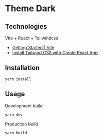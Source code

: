 # Theme Dark


## Technologies
Vite + React + Tailwindcss

* [Getting Started | Vite](https://vitejs.dev/guide/)
* [Install Tailwind CSS with Create React App](https://tailwindcss.com/docs/guides/create-react-app)

## Installation

```
yarn install
```

## Usage
Development build

```bash
yarn dev
```

Production build

```bash
yarn build
```